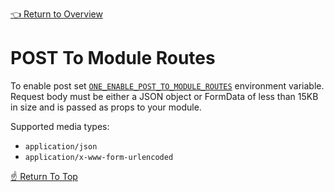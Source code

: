 <!--ONE-DOCS-HIDE start-->
[👈 Return to Overview](./README.md)
<!--ONE-DOCS-HIDE end-->

# POST To Module Routes

To enable post set [`ONE_ENABLE_POST_TO_MODULE_ROUTES`](../api/server/Environment-Variables.md#ONE_ENABLE_POST_TO_MODULE_ROUTES) environment variable.
Request body must be either a JSON object or FormData of less than 15KB in size and is passed as props to your module.

Supported media types:
- `application/json`
- `application/x-www-form-urlencoded`


[☝️ Return To Top](#POST)
